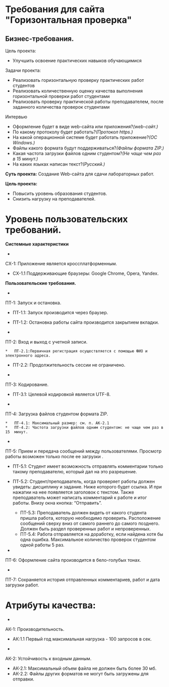 # Требования для сайта "Горизонтальная проверка"

## Бизнес-требования.

Цель проекта:
- Улучшить освоение практических навыков обучающимися

Задачи проекта:
- Реализовать горизонтальную проверку практических работ студентов
- Реализовать количественную оценку качества выполнения горизонтальной проверки работ студентами
- Реализовать проверку практической работы преподавателем, после заданного количества проверок студентами

Интервью

*   Оформление будет в виде web-сайта или приложения?_(web-сайт.)_
*   По какому протоколу будет работать?_(Протокол https.)_
*   На какой операционной системе будет работать приложение?_(ОС Windows.)_
*   Файлы какого формата будут поддерживаться?_(Файлы формата ZIP.)_
*   Какая частота загрузки файлов одним студентом?_(Не чаще чем раз в 15 минут.)_
*   На каких языках написан текст?_(Русский.)_

**Суть проекта:** Создание Web-сайта для сдачи лабораторных работ. 

**Цель проекта:** 



*   Повысить уровень образования студентов.
*   Снизить нагрузку на преподавателей.


# **Уровень пользовательских требований.**

**Системные характеристики**



*   
СХ-1: Приложение является кроссплатформенным.


*   СХ-1.1 Поддерживающие браузеры: Google Chrome, Opera, Yandex.

**Пользовательские требования.**



*   
ПТ-1: Запуск и остановка.


*   ПТ-1.1: Запуск производится через браузер.
*   ПТ-1.2: Остановка работы сайта производится закрытием вкладки.



*   
ПТ-2: Вход и выход с учетной записи.


    *   ПТ-2.1:Первичная регистрация осуществляется с помощью ФИО и электронного адреса. 
*   ПТ-2.2: Продолжительность сессии не ограничено.



*   
ПТ-3: Кодирование.


*   ПТ-3.1: Целевой кодировкой является UTF-8.



*   
ПТ-4: Загрузка файлов студентом формата ZIP.


    *   ПТ-4.1: Максимальный размер: см. п. АК-2.1
    *   ПТ-4.2: Частота загрузки файлов одним студентом: не чаще чем раз в 15  минут.



*   
ПТ-5: Прием и передача сообщений между пользователями.
Просмотр работы возможен только после ее загрузки .



*   ПТ-5.1: Студент имеет возможность отправлять комментарии только такому преподавателю, который дал на это разрешение.
*   ПТ-5.2: Студент/преподаватель, когда проверяет работы должен увидеть: дисциплину и задание. Ниже которого будет ссылка. И при нажатии на нее появляется заголовок с текстом. Также преподаватель может написать комментарий к работе и итог работы. Внизу окна кнопка: “Отправить”.
    *   ПТ-5.3: Преподаватель должен видеть от какого студента пришла работа, которую необходимо проверить. Расположение сообщений сверху вниз от самого раннего до самого позднего. Должен быть раздел проверенных работ и непроверенных.
    *   ПТ-5.4: Работа отправляется на доработку, если найдена хотя бы одна ошибка. Максимальное количество проверок студентом одной работы 5 раз.



*   
ПТ-6: Оформление сайта производится в бело-голубых тонах.


*   
ПТ-7: Сохраняется история отправленных комментариев, работ и дата загрузки работ.

# **Атрибуты качества:**



*   
АК-1: Производительность.


*   АК:1.1  Первый год максимальная нагрузка - 100 запросов в сек.



*   
АК-2: Устойчивость к входным данным.


*   АК-2.1:  Максимальный объем файла не должен быть более 30 мб.
*   АК-2.2:  Файлы других форматов не могут быть загружены для отправки.